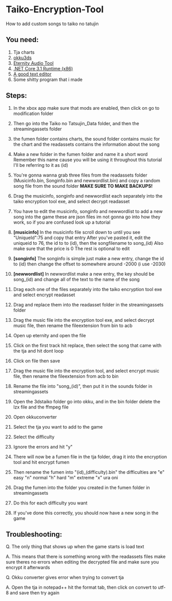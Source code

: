 # Taiko-Encryption-Tool
How to add custom songs to taiko no tatujin

## You need:
1. Tja charts
2. [okku3ds](https://www.teampapafox.org/projects/okku3ds.html)
3. [Eternity Audio Tool](https://animegamemods.net/thread/618/)
4. [.NET Core 3.1 Runtime (x86)](https://dotnet.microsoft.com/en-us/download/dotnet/3.1/runtime)
5. [A good text editor](https://notepad-plus-plus.org/downloads/)
6. Some shitty program that i made

## Steps:
1. In the xbox app make sure that mods are enabled, then click on go to modification folder

2. Then go into the Taiko no Tatsujin_Data folder, and then the streamingassets folder

3. the fumen folder contains charts, the sound folder contains music 
for the chart and the readassets contains the information about the song

4. Make a new folder in the fumen folder and name it a short word
Remember this name cause you will be using it throughout this tutorial
I'll be referring to it as (id)

5. You're gonna wanna grab three files from the readassets folder
(Musicinfo.bin, Songinfo.bin and newwordlist.bin)
and copy a random song file from the sound folder
**MAKE SURE TO MAKE BACKUPS!**

6. Drag the musicinfo, songinfo and newwordlist each separately into
the taiko encryption tool exe, and select decrypt readasset

7. You have to edit the musicinfo, songinfo and newwordlist to add a new song into the game
these are json files im not gonna go into how they work, so if you are confused look up a tutorial

8. **[musicinfo]**
In the musicinfo file scroll down to until you see "UniqueId":75 and copy that entry
After you've pasted it, edit the uniqueid to 76, the id to to (id), then the songfilename to song_(id)
Also make sure that the price is 0
The rest is optional to edit

9. **[songinfo]**
The songinfo is simple just make a new entry, change the id to (id)
then change the offset to somewhere around -2000 (i use -2030)

10. **[newwordlist]**
In newwordlist make a new entry, the key should be song_(id) and change all of the text to the name of the song

11. Drag each one of the files separately into the taiko encryption tool exe and select encrypt readasset

12. Drag and replace them into the readasset folder in the streamingassets folder

13. Drag the music file into the encryption tool exe, and select decrypt music file, then
rename the fileextension from bin to acb

14. Open up eternity and open the file

15. Click on the first track hit replace, then select the song that came with the tja and hit dont loop

16. Click on file then save

17. Drag the music file into the encryption tool, and select encrypt music file, then
rename the fileextension from acb to bin

18. Rename the file into "song_(id)", then put it in the sounds folder in streamingassets

19. Open the 3dstaiko folder go into okku, and in the bin folder delete the lzx file and the ffmpeg file

20. Open okkuconverter

21. Select the tja you want to add to the game

22. Select the difficulty

23. Ignore the errors and hit "y"

24. There will now be a fumen file in the tja folder, drag it into the encryption tool and hit encrypt fumen

25. Then rename the fumen into "(id)_(difficulty).bin" the difficulties are "e" easy "n" normal "h" hard "m" extreme "x" ura oni

26. Drag the fumen into the folder you created in the fumen folder in streamingassets

27. Do this for each difficulty you want

28. If you've done this correctly, you should now have a new song in the game

## Troubleshooting:
Q. The only thing that shows up when the game starts is load text

A. This means that there is something wrong with the readassets files
make sure theres no errors when editing the decrypted file and make sure you encrypt it afterwards

Q. Okku converter gives error when trying to convert tja

A. Open the tja in notepad++ hit the format tab, then click on convert to utf-8 and save then try again
